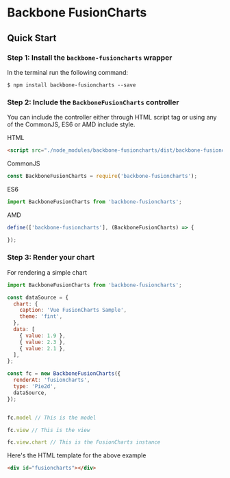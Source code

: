 # Backbone FusionCharts

## Quick Start

### Step 1: Install the `backbone-fusioncharts` wrapper

In the terminal run the following command:

```
$ npm install backbone-fusioncharts --save
```

### Step 2: Include the `BackboneFusionCharts` controller

You can include the controller either through HTML script tag or using any of the CommonJS, ES6 or AMD include style.

HTML
```html
<script src="./node_modules/backbone-fusioncharts/dist/backbone-fusioncharts.min.js" type="text/javascript"></script>
```

CommonJS
```js
const BackboneFusionCharts = require('backbone-fusioncharts');
```

ES6
```js
import BackboneFusionCharts from 'backbone-fusioncharts';
```

AMD
```js
define(['backbone-fusioncharts'], (BackboneFusionCharts) => {

});
```

### Step 3: Render your chart

For rendering a simple chart

```js
import BackboneFusionCharts from 'backbone-fusioncharts';

const dataSource = {
  chart: {
    caption: 'Vue FusionCharts Sample',
    theme: 'fint',
  },
  data: [
    { value: 1.9 },
    { value: 2.3 },
    { value: 2.1 },
  ],
};

const fc = new BackboneFusionCharts({
  renderAt: 'fusioncharts',
  type: 'Pie2d',
  dataSource,
});


fc.model // This is the model

fc.view // This is the view

fc.view.chart // This is the FusionCharts instance
```

Here's the HTML template for the above example

```html
<div id="fusioncharts"></div>
```